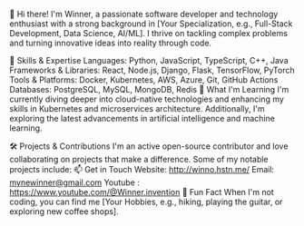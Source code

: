 
👋 Hi there! I'm Winner, a passionate software developer and technology enthusiast with a strong background in [Your Specialization, e.g., Full-Stack Development, Data Science, AI/ML]. I thrive on tackling complex problems and turning innovative ideas into reality through code.

🚀 Skills & Expertise
Languages: Python, JavaScript, TypeScript, C++, Java
Frameworks & Libraries: React, Node.js, Django, Flask, TensorFlow, PyTorch
Tools & Platforms: Docker, Kubernetes, AWS, Azure, Git, GitHub Actions
Databases: PostgreSQL, MySQL, MongoDB, Redis
🌱 What I'm Learning
I'm currently diving deeper into cloud-native technologies and enhancing my skills in Kubernetes and microservices architecture. Additionally, I'm exploring the latest advancements in artificial intelligence and machine learning.

🛠️ Projects & Contributions
I'm an active open-source contributor and love collaborating on projects that make a difference. Some of my notable projects include:
📫 Get in Touch
Website: http://winno.hstn.me/
Email: mynewinner@gmail.com
Youtube : https://www.youtube.com/@Winner.invention
🌟 Fun Fact
When I'm not coding, you can find me [Your Hobbies, e.g., hiking, playing the guitar, or exploring new coffee shops].
